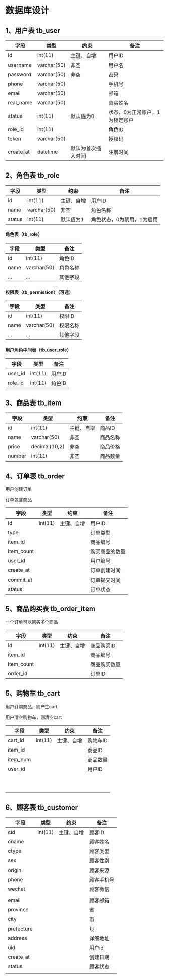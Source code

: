 # 数据库设计

## 1、用户表 tb_user

| 字段      | 类型        | 约束               | 备注                           |
| --------- | ----------- | ------------------ | ------------------------------ |
| id        | int(11)     | 主键、自增         | 用户ID                         |
| username  | varchar(50) | 非空               | 用户名                         |
| password  | varchar(50) | 非空               | 密码                           |
| phone     | varchar(50) |                    | 手机号                         |
| email     | varchar(50) |                    | 邮箱                           |
| real_name | varchar(50) |                    | 真实姓名                       |
| status    | int(11)     | 默认值为0          | 状态，0为正常账户，1为锁定账户 |
| role_id   | int(11)     |                    | 角色ID                         |
| token     | varchar(50) |                    | 授权码                         |
| create_at | datetime    | 默认为首次插入时间 | 注册时间                       |


## 2、角色表 tb_role

| 字段   | 类型        | 约束       | 备注                       |
| ------ | ----------- | ---------- | -------------------------- |
| id     | int(11)     | 主键、自增 | 用户ID                     |
| name   | varchar(50) | 非空       | 角色名称                   |
| status | int(11)     | 默认值为1  | 角色状态，0为禁用，1为启用 |



#### 角色表（tb_role）

| 字段 | 类型        | 备注     |
| ---- | ----------- | -------- |
| id   | int(11)     | 角色ID   |
| name | varchar(50) | 角色名称 |
| ...  | ...         | 其他字段 |

#### 权限表（tb_permission）（可选）

| 字段 | 类型        | 备注     |
| ---- | ----------- | -------- |
| id   | int(11)     | 权限ID   |
| name | varchar(50) | 权限名称 |
| ...  | ...         | 其他字段 |

#### 用户角色中间表（tb_user_role）

| 字段    | 类型    | 备注   |
| ------- | ------- | ------ |
| user_id | int(11) | 用户ID |
| role_id | int(11) | 角色ID |




## 3、商品表 tb_item



| 字段   | 类型          | 约束       | 备注     |
| ------ | ------------- | ---------- | -------- |
| id     | int(11)       | 主键、自增 | 商品ID   |
| name   | varchar(50)   | 非空       | 商品名称 |
| price  | decimal(10,2) | 非空       | 商品价格 |
| number | int(11)       | 非空       | 商品数量 |




## 4、订单表 tb_order

用户创建订单

订单包含商品

| 字段       | 类型    | 约束       | 备注           |
| ---------- | ------- | ---------- | -------------- |
| id         | int(11) | 主键、自增 | 用户ID         |
| type       |         |            | 订单类型       |
| item_id    |         |            | 商品编号       |
| item_count |         |            | 购买商品的数量 |
| user_id    |         |            | 用户编号       |
| create_at  |         |            | 订单创建时间   |
| commit_at  |         |            | 订单提交时间   |
| status     |         |            | 订单状态       |

## 5、商品购买表 tb_order_item

一个订单可以购买多个商品

| 字段       | 类型    | 约束       | 备注         |
| ---------- | ------- | ---------- | ------------ |
| id         | int(11) | 主键、自增 | 商品购买ID   |
| item_id    |         |            | 商品编号     |
| item_count |         |            | 商品购买数量 |
| order_id   |         |            | 订单ID       |




## 5、购物车 tb_cart

用户订购商品，则产生cart

用户清空购物车，则清空cart


| 字段     | 类型    | 约束       | 备注     |
| -------- | ------- | ---------- | -------- |
| cart_id  | int(11) | 主键、自增 | 购物车ID |
| item_id  |         |            | 商品ID   |
| item_num |         |            | 商品数量 |
| user_id  |         |            | 用户ID   |
|          |         |            |          |
|          |         |            |          |
|          |         |            |          |
|          |         |            |          |
|          |         |            |          |
|          |         |            |          |
|          |         |            |          |
|          |         |            |          |
|          |         |            |          |
|          |         |            |          |



## 6、顾客表 tb_customer

| 字段       | 类型    | 约束       | 备注       |
| ---------- | ------- | ---------- | ---------- |
| cid        | int(11) | 主键、自增 | 顾客ID     |
| cname      |         |            | 顾客姓名   |
| ctype      |         |            | 顾客类型   |
| sex        |         |            | 顾客性别   |
| origin     |         |            | 顾客来源   |
| phone      |         |            | 顾客手机号 |
| wechat     |         |            | 顾客微信   |
|            |         |            |            |
| email      |         |            | 顾客邮箱   |
| province   |         |            | 省         |
| city       |         |            | 市         |
| prefecture |         |            | 县         |
| address    |         |            | 详细地址   |
| uid        |         |            | 用户id     |
| create_at  |         |            | 创建日期   |
| status     |         |            | 顾客状态   |
|            |         |            |            |



